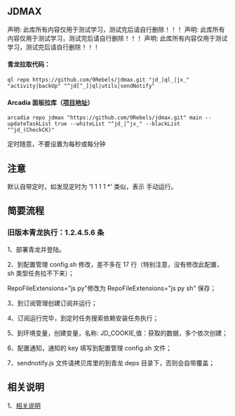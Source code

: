 ## JDMAX

声明: 此库所有内容仅用于测试学习，测试完后请自行删除！！！
声明: 此库所有内容仅用于测试学习，测试完后请自行删除！！！
声明: 此库所有内容仅用于测试学习，测试完后请自行删除！！！

#### 青龙拉取代码：

```
ql repo https://github.com/9Rebels/jdmax.git "jd_|ql_|jx_" "activity|backUp" "^jd[^_]|ql|utils|sendNotify"

```

#### Arcadia 面板拉库（[项目地址](https://arcadia.cool)）
```
arcadia repo jdmax "https://github.com/9Rebels/jdmax.git" main --updateTaskList true --whiteList "^jd_|^jx_" --blackList "^jd_(CheckCK)"
```

定时随意，不要设置为每秒或每分钟

## 注意

默认自带定时，如发现定时为 ‘1 1 1 1 \*’ 类似，表示 手动运行。

## 简要流程

### 旧版本青龙执行：1.2.4.5.6 条

1、部署青龙并登陆。

2、到配置管理 config.sh 修改，差不多在 17 行（特别注意，没有修改此配置，sh 类型任务拉不下来）；

RepoFileExtensions="js py"修改为 RepoFileExtensions="js py sh" 保存；

3、到订阅管理创建订阅并运行；

4、订阅运行完毕，到定时任务搜索依赖安装任务执行；

5、到环境变量，创建变量，名称: JD_COOKIE,值：获取的数据，多个依次创建；

6、配置通知，通知的 key 填写到配置管理 config.sh 文件；

7、sendnotify.js 文件请拷贝库里的到青龙 deps 目录下，否则会自带覆盖；

## 相关说明

1、[相关说明](https://github.com/9Rebels/jdmax/wiki)

